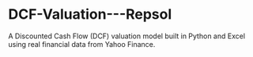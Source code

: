 # DCF-Valuation---Repsol
A Discounted Cash Flow (DCF) valuation model built in Python and Excel using real financial data from Yahoo Finance.
